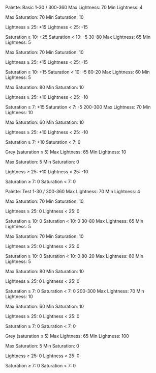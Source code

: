 Palette: Basic
1-30 / 300-360
Max Lightness: 70
Min Lightness: 4

Max Saturation: 70
Min Saturation: 10

Lightness ≥ 25: +15
Lightness < 25: -15

Saturation ≥ 10: +25
Saturation < 10: -5
30-80
Max Lightness: 65
Min Lightness: 5

Max Saturation: 70
Min Saturation: 10

Lightness ≥ 25: +15
Lightness < 25: -15

Saturation ≥ 10: +15
Saturation < 10: -5
80-20
Max Lightness: 60
Min Lightness: 5

Max Saturation: 80
Min Saturation: 10

Lightness ≥ 25: +10
Lightness < 25: -10

Saturation ≥ 7: +15
Saturation < 7: -5
200-300
Max Lightness: 70
Min Lightness: 10

Max Saturation: 60
Min Saturation: 10

Lightness ≥ 25: +10
Lightness < 25: -10

Saturation ≥ 7: +10
Saturation < 7: 0

Grey (saturation ≤ 5)
Max Lightness: 65
Min Lightness: 10

Max Saturation: 5
Min Saturation: 0

Lightness ≥ 25: +10
Lightness < 25: -10

Saturation ≥ 7: 0
Saturation < 7: 0



Palette: Test
1-30 / 300-360
Max Lightness: 70
Min Lightness: 4

Max Saturation: 70
Min Saturation: 10

Lightness ≥ 25: 0
Lightness < 25: 0

Saturation ≥ 10: 0
Saturation < 10: 0
30-80
Max Lightness: 65
Min Lightness: 5

Max Saturation: 70
Min Saturation: 10

Lightness ≥ 25: 0
Lightness < 25: 0

Saturation ≥ 10: 0
Saturation < 10: 0
80-20
Max Lightness: 60
Min Lightness: 5

Max Saturation: 80
Min Saturation: 10

Lightness ≥ 25: 0
Lightness < 25: 0

Saturation ≥ 7: 0
Saturation < 7: 0
200-300
Max Lightness: 70
Min Lightness: 10

Max Saturation: 60
Min Saturation: 10

Lightness ≥ 25: 0
Lightness < 25: 0

Saturation ≥ 7: 0
Saturation < 7: 0

Grey (saturation ≤ 5)
Max Lightness: 65
Min Lightness: 100

Max Saturation: 5
Min Saturation: 0

Lightness ≥ 25: 0
Lightness < 25: 0

Saturation ≥ 7: 0
Saturation < 7: 0

